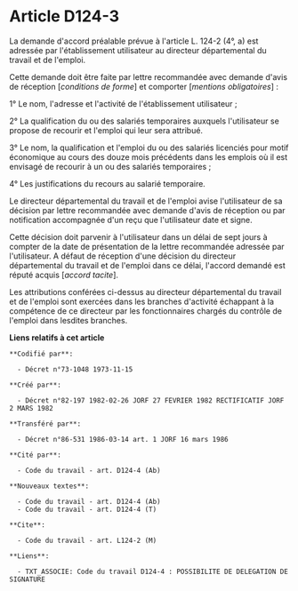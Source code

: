 # Article D124-3

La demande d'accord préalable prévue à l'article L. 124-2 (4°, a) est adressée par l'établissement utilisateur au directeur
départemental du travail et de l'emploi.

Cette demande doit être faite par lettre recommandée avec demande d'avis de réception [*conditions de forme*] et comporter
[*mentions obligatoires*] :

1° Le nom, l'adresse et l'activité de l'établissement utilisateur ;

2° La qualification du ou des salariés temporaires auxquels l'utilisateur se propose de recourir et l'emploi qui leur sera
attribué.

3° Le nom, la qualification et l'emploi du ou des salariés licenciés pour motif économique au cours des douze mois précédents
dans les emplois où il est envisagé de recourir à un ou des salariés temporaires ;

4° Les justifications du recours au salarié temporaire.

Le directeur départemental du travail et de l'emploi avise l'utilisateur de sa décision par lettre recommandée avec demande
d'avis de réception ou par notification accompagnée d'un reçu que l'utilisateur date et signe.

Cette décision doit parvenir à l'utilisateur dans un délai de sept jours à compter de la date de présentation de la lettre
recommandée adressée par l'utilisateur. A défaut de réception d'une décision du directeur départemental du travail et de
l'emploi dans ce délai, l'accord demandé est réputé acquis [*accord tacite*].

Les attributions conférées ci-dessus au directeur départemental du travail et de l'emploi sont exercées dans les branches
d'activité échappant à la compétence de ce directeur par les fonctionnaires chargés du contrôle de l'emploi dans lesdites
branches.

**Liens relatifs à cet article**

	**Codifié par**:

	  - Décret n°73-1048 1973-11-15

	**Créé par**:

	  - Décret n°82-197 1982-02-26 JORF 27 FEVRIER 1982 RECTIFICATIF JORF 2 MARS 1982

	**Transféré par**:

	  - Décret n°86-531 1986-03-14 art. 1 JORF 16 mars 1986

	**Cité par**:

	  - Code du travail - art. D124-4 (Ab)

	**Nouveaux textes**:

	  - Code du travail - art. D124-4 (Ab)
	  - Code du travail - art. D124-4 (T)

	**Cite**:

	  - Code du travail - art. L124-2 (M)

	**Liens**:

	  - TXT_ASSOCIE: Code du travail D124-4 : POSSIBILITE DE DELEGATION DE SIGNATURE
